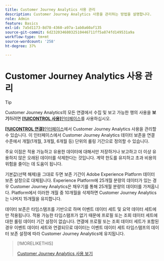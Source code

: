 ```yaml
---
title: Customer Journey Analytics 사용 관리
description: Customer Journey Analytics 사용을 관리하는 방법을 설명합니다.
role: Admin
feature: Basics
exl-id: 7a5d1173-8d78-4360-a97a-1ab0a60af135
source-git-commit: 6d23203468032510446711ff5a874fd149531a9a
workflow-type: tm+mt
source-wordcount: '258'
ht-degree: 37%

---
```


# Customer Journey Analytics 사용 관리

>[!TIP]
>
>Customer Journey Analytics의 모든 연결에서 수집 및 보고 가능한 행의 사용을 **보기**&#x200B;하려면 [**[!UICONTROL 사용&#x200B;]**&#x200B;인터페이스](/help/connections/manage-connections.md#usage)를 사용하십시오.



[**[!UICONTROL 연결&#x200B;]**&#x200B;인터페이스](/help/connections/create-connection.md)에서 Customer Journey Analytics 사용을 관리할 수 있습니다. 이 인터페이스에서 Customer Journey Analytics 데이터 보존을 연결 수준에서 개월(1개월, 3개월, 6개월 등) 단위의 롤링 기간으로 정의할 수 있습니다.

주요 이점은 적용 가능하고 유용한 데이터에 대해서만 저장하거나 보고하고 더 이상 유용하지 않은 오래된 데이터를 삭제한다는 것입니다. 계약 한도를 유지하고 초과 비용의 위험을 줄이는 데 도움이 됩니다.

기본값(선택 해제)을 그대로 두면 보존 기간이 Adobe Experience Platform 데이터 보존 설정으로 대체됩니다. Experience Platform에 25개월 분량의 데이터가 있는 경우 Customer Journey Analytics은 채우기를 통해 25개월 분량의 데이터를 가져옵니다. Platform에서 이러한 개월 중 10개월을 삭제하면 Customer Journey Analytics는 나머지 15개월을 유지합니다.

데이터 보존은 타임스탬프를 기반으로 하며 이벤트 데이터 세트 및 요약 데이터 세트에만 적용됩니다. 적용 가능한 타임스탬프가 없기 때문에 프로필 또는 조회 데이터 세트에 대한 롤링 데이터 기간 설정이 없습니다. 연결에 프로필 또는 조회 데이터 세트가 포함된 경우 이벤트 데이터 세트와 연결되므로 데이터는 이벤트 데이터 세트 타임스탬프의 데이터 보존 설정에 따라 Customer Journey Analytics에 유지됩니다.


>[!MORELIKETHIS]
>
>[Customer Journey Analytics 사용 보기](/help/connections/manage-connections.md#usage)

